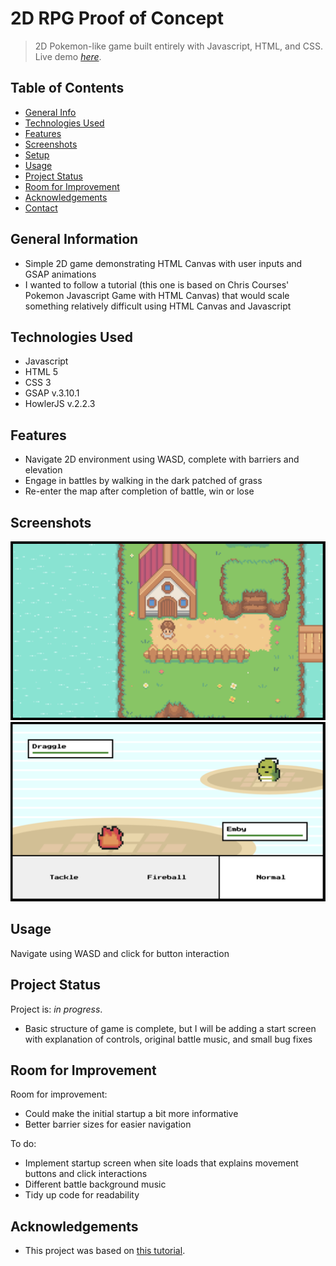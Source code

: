 # 2D RPG Proof of Concept
> 2D Pokemon-like game built entirely with Javascript, HTML, and CSS.
> Live demo [_here_](https://2drpggameconcept-cwwhhi0mm-garrettprince.vercel.app/). 

## Table of Contents
* [General Info](#general-information)
* [Technologies Used](#technologies-used)
* [Features](#features)
* [Screenshots](#screenshots)
* [Setup](#setup)
* [Usage](#usage)
* [Project Status](#project-status)
* [Room for Improvement](#room-for-improvement)
* [Acknowledgements](#acknowledgements)
* [Contact](#contact)


## General Information
- Simple 2D game demonstrating HTML Canvas with user inputs and GSAP animations
- I wanted to follow a tutorial (this one is based on Chris Courses' Pokemon Javascript Game with HTML Canvas) that would scale something relatively difficult using HTML Canvas and Javascript


## Technologies Used
- Javascript
- HTML 5
- CSS 3
- GSAP v.3.10.1 
- HowlerJS v.2.2.3


## Features
- Navigate 2D environment using WASD, complete with barriers and elevation
- Engage in battles by walking in the dark patched of grass
- Re-enter the map after completion of battle, win or lose


## Screenshots
![Overworld Map](./static/ChrisCourses-Pokemon/Images/mapImage.png)
![Battle Sequence](./static/ChrisCourses-Pokemon/Images/battleImage.png)


## Usage
Navigate using WASD and click for button interaction


## Project Status
Project is: _in progress_. 
- Basic structure of game is complete, but I will be adding a start screen with explanation of controls, original battle music, and small bug fixes


## Room for Improvement
Room for improvement:
- Could make the initial startup a bit more informative
- Better barrier sizes for easier navigation

To do:
- Implement startup screen when site loads that explains movement buttons and click interactions
- Different battle background music
- Tidy up code for readability


## Acknowledgements
- This project was based on [this tutorial](https://www.youtube.com/watch?v=yP5DKzriqXA&t=6545s&ab_channel=ChrisCourses).